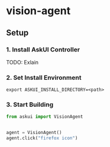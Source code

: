 # vision-agent


## Setup

### 1. Install AskUI Controller

TODO: Exlain

### 2. Set Install Environment

`export ASKUI_INSTALL_DIRECTORY=<path>`

### 3. Start Building

```python
from askui import VisionAgent


agent = VisionAgent()
agent.click("firefox icon")

```
